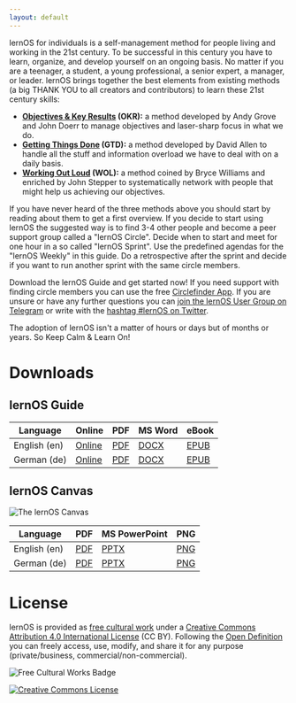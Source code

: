 ```yaml
---
layout: default
---
```


lernOS for individuals is a self-management method for people living and working in the 21st century. To be successful in this century you have to learn, organize, and develop yourself on an ongoing basis. No matter if you are a teenager, a student, a young professional, a senior expert, a manager, or leader. lernOS brings together the best elements from existing methods (a big THANK YOU to all creators and contributors) to learn these 21st century skills:

* **[Objectives & Key Results](https://en.wikipedia.org/wiki/OKR) (OKR):** a method developed by Andy Grove and John Doerr to manage objectives and laser-sharp focus in what we do.
* **[Getting Things Done](https://gettingthingsdone.com) (GTD):** a method developed by David Allen to handle all the stuff and information overload we have to deal with on a daily basis.
* **[Working Out Loud](https://workingoutloud.com) (WOL):** a method coined by Bryce Williams and enriched by John Stepper to systematically network with people that might help us achieving our objectives.

If you have never heard of the three methods above you should start by reading about them to get a first overview. If you decide to start using lernOS the suggested way is to find 3-4 other people and become a peer support group called a "lernOS Circle". Decide when to start and meet for one hour in a so called "lernOS Sprint". Use the predefined agendas for the "lernOS Weekly" in this guide. Do a retrospective after the sprint and decide if you want to run another sprint with the same circle members.

Download the lernOS Guide and get started now! If you need support with finding circle members you can use the free [Circlefinder App](http://circlefinder.app/). If you are unsure or have any further questions you can [join the lernOS User Group on Telegram](https://t.me/lernos) or write with the [hashtag #lernOS on Twitter](https://twitter.com/search?q=%23lernOS).

The adoption of lernOS isn't a matter of hours or days but of months or years. So Keep Calm & Learn On!

# Downloads
## lernOS Guide
| Language | Online | PDF | MS Word | eBook |
|----------|--------|-----|---------|-------|
| English (en) | [Online](https://github.com/simondueckert/lernos/blob/master/lernOS%20Guide/en/lernOS-Guide-en.md) | [PDF](https://github.com/simondueckert/lernos/raw/master/lernOS%20Guide/en/lernOS-Guide-en.pdf) | [DOCX](https://github.com/simondueckert/lernos/raw/master/lernOS%20Guide/en/lernOS-Guide-en.docx) | [EPUB](https://github.com/simondueckert/lernos/raw/master/lernOS%20Guide/en/lernOS-Guide-en.epub) |
| German (de) | [Online](https://github.com/simondueckert/lernos/blob/master/lernOS%20Guide/de/lernOS-Guide-de.md) | [PDF](https://github.com/simondueckert/lernos/raw/master/lernOS%20Guide/de/lernOS-Guide-de.pdf) | [DOCX](https://github.com/simondueckert/lernos/raw/master/lernOS%20Guide/de/lernOS-Guide-de.docx) | [EPUB](https://github.com/simondueckert/lernos/raw/master/lernOS%20Guide/de/lernOS-Guide-de.epub) |

## lernOS Canvas
![The lernOS Canvas](https://raw.githubusercontent.com/simondueckert/lernos/master/lernOS%20Canvas/lernOS-Canvas-en.png)

| Language | PDF | MS PowerPoint | PNG |
|----------|-----|---------------|-----|
| English (en) | [PDF](https://github.com/simondueckert/lernos/raw/master/lernOS%20Canvas/lernOS-Canvas-en.pdf) | [PPTX](https://github.com/simondueckert/lernos/raw/master/lernOS%20Canvas/lernOS-Canvas-en.pptx) | [PNG](https://raw.githubusercontent.com/simondueckert/lernos/master/lernOS%20Canvas/lernOS-Canvas-en.png) |
| German (de) | [PDF](https://github.com/simondueckert/lernos/raw/master/lernOS%20Canvas/lernOS-Canvas-de.pdf) | [PPTX](https://github.com/simondueckert/lernos/raw/master/lernOS%20Canvas/lernOS-Canvas-de.pptx) | [PNG](https://raw.githubusercontent.com/simondueckert/lernos/master/lernOS%20Canvas/lernOS-Canvas-de.png) |

# License
lernOS is provided as [free cultural work](https://creativecommons.org/share-your-work/public-domain/freeworks/) under a [Creative Commons Attribution 4.0 International License](https://creativecommons.org/licenses/by/4.0/) (CC BY). Following the [Open Definition](https://opendefinition.org/) you can freely access, use, modify, and share it for any purpose (private/business, commercial/non-commercial).

![Free Cultural Works Badge](https://upload.wikimedia.org/wikipedia/commons/thumb/b/b7/Approved-for-free-cultural-works.svg/240px-Approved-for-free-cultural-works.svg.png)

<a rel="license" href="http://creativecommons.org/licenses/by/4.0/" target="_blank"><img alt="Creative Commons License" style="border-width:0" src="https://i.creativecommons.org/l/by/4.0/88x31.png" /></a>
